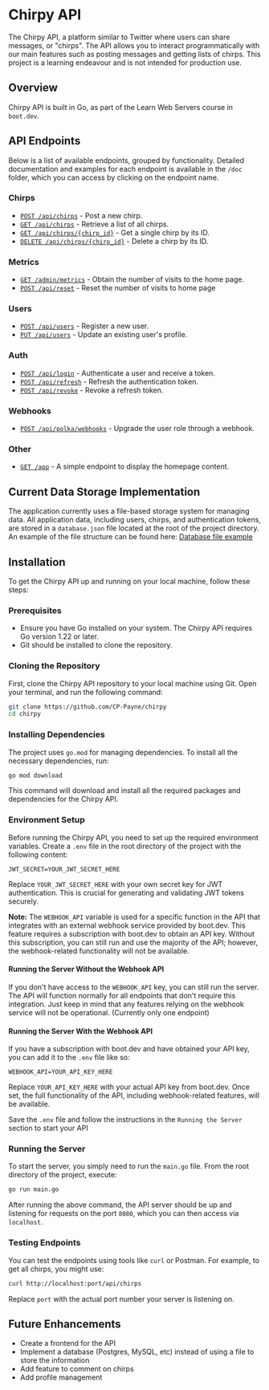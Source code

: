 
# Chirpy API

The Chirpy API, a platform similar to Twitter where users can share messages, or "chirps". The API allows you to interact programmatically with our main features such as posting messages and getting lists of chirps. This project is a learning endeavour and is not intended for production use.


## Overview
Chirpy API is built in Go, as part of the Learn Web Servers course in `boot.dev`.

## API Endpoints

Below is a list of available endpoints, grouped by functionality. Detailed documentation and examples for each endpoint is available in the `/doc` folder, which you can access by clicking on the endpoint name.

### Chirps
- [`POST /api/chirps`](./docs/chirps/createChirp.md) - Post a new chirp.
- [`GET /api/chirps`](./docs/chirps/getChirps.md) - Retrieve a list of all chirps.
- [`GET /api/chirps/{chirp_id}`](./docs/chirps/getChirpByID.md) - Get a single chirp by its ID.
- [`DELETE /api/chirps/{chirp_id}`](./docs/chirps/deleteChirp.md) - Delete a chirp by its ID.

### Metrics

- [`GET /admin/metrics`](./docs/metrics/getMetrics.md) - Obtain the number of visits to the home page.
- [`POST /api/reset`](./docs/metrics/resetMetrics.md) - Reset the number of visits to home page

### Users

- [`POST /api/users`](./docs/users/createUser.md) - Register a new user.
- [`PUT /api/users`](./docs/users/updateUser.md) - Update an existing user's profile.

### Auth

- [`POST /api/login`](./docs/auth/login.md) - Authenticate a user and receive a token.
- [`POST /api/refresh`](./docs/auth/refreshToken.md) - Refresh the authentication token.
- [`POST /api/revoke`](./docs/auth/revokeRefreshToken.md) - Revoke a refresh token.

### Webhooks

- [`POST /api/polka/webhooks`](./docs/webhooks/upgradeUser.md) - Upgrade the user role through a webhook.

### Other
- [`GET /app`](./docs/other/servingFiles.md) - A simple endpoint to display the homepage content.

## Current Data Storage Implementation

The application currently uses a file-based storage system for managing data. All application data, including users, chirps, and authentication tokens, are stored in a `database.json` file located at the root of the project directory.  An example of the file structure can be found here: [Database file example](./docs/databaseExample/databaseExample.md)

## Installation

To get the Chirpy API up and running on your local machine, follow these steps:

### Prerequisites

- Ensure you have Go installed on your system. The Chirpy API requires Go version 1.22 or later.
- Git should be installed to clone the repository.

### Cloning the Repository

First, clone the Chirpy API repository to your local machine using Git. Open your terminal, and run the following command:

```bash
git clone https://github.com/CP-Payne/chirpy
cd chirpy
```
### Installing Dependencies
The project uses `go.mod` for managing dependencies. To install all the necessary dependencies, run:

```bash
go mod download
```

This command will download and install all the required packages and dependencies for the Chirpy API.

### Environment Setup

Before running the Chirpy API, you need to set up the required environment variables. Create a `.env` file in the root directory of the project with the following content:

```plaintext
JWT_SECRET=YOUR_JWT_SECRET_HERE
````
Replace `YOUR_JWT_SECRET_HERE` with your own secret key for JWT authentication. This is crucial for generating and validating JWT tokens securely.

**Note:** The `WEBHOOK_API` variable is used for a specific function in the API that integrates with an external webhook service provided by boot.dev. This feature requires a subscription with boot.dev to obtain an API key. Without this subscription, you can still run and use the majority of the API; however, the webhook-related functionality will not be available.

#### Running the Server Without the Webhook API

If you don't have access to the `WEBHOOK_API` key, you can still run the server. The API will function normally for all endpoints that don't require this integration. Just keep in mind that any features relying on the webhook service will not be operational. (Currently only one endpoint)

#### Running the Server With the Webhook API

If you have a subscription with boot.dev and have obtained your API key, you can add it to the `.env` file like so:

```plaintext
WEBHOOK_API=YOUR_API_KEY_HERE
```
Replace `YOUR_API_KEY_HERE` with your actual API key from boot.dev. Once set, the full functionality of the API, including webhook-related features, will be available.

Save the `.env` file and follow the instructions in the `Running the Server` section to start your API
### Running the Server

To start the server, you simply need to run the `main.go` file. From the root directory of the project, execute:

```bash
go run main.go
```


After running the above command, the API server should be up and listening for requests on the port `8080`, which you can then access via `localhost`.

### Testing Endpoints

You can test the endpoints using tools like `curl` or Postman. For example, to get all chirps, you might use:

```bash
curl http://localhost:port/api/chirps
```

Replace `port` with the actual port number your server is listening on.

## Future Enhancements

- Create a frontend for the API
- Implement a database (Postgres, MySQL, etc) instead of using a file to store the information
- Add feature to comment on chirps
- Add profile management